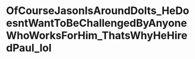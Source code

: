 # OfCourseJasonIsAroundDolts_HeDoesntWantToBeChallengedByAnyoneWhoWorksForHim_ThatsWhyHeHiredPaul_lol